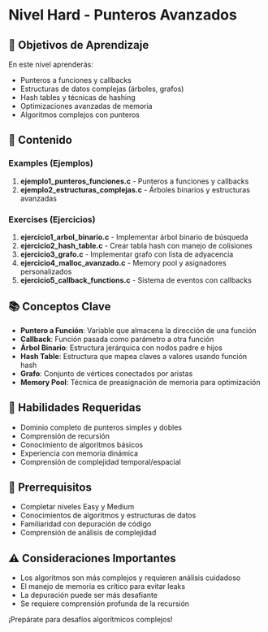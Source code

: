 # Nivel Hard - Punteros Avanzados

## 🎯 Objetivos de Aprendizaje

En este nivel aprenderás:
- Punteros a funciones y callbacks
- Estructuras de datos complejas (árboles, grafos)
- Hash tables y técnicas de hashing
- Optimizaciones avanzadas de memoria
- Algoritmos complejos con punteros

## 📁 Contenido

### Examples (Ejemplos)
1. **ejemplo1_punteros_funciones.c** - Punteros a funciones y callbacks
2. **ejemplo2_estructuras_complejas.c** - Árboles binarios y estructuras avanzadas

### Exercises (Ejercicios)
1. **ejercicio1_arbol_binario.c** - Implementar árbol binario de búsqueda
2. **ejercicio2_hash_table.c** - Crear tabla hash con manejo de colisiones
3. **ejercicio3_grafo.c** - Implementar grafo con lista de adyacencia
4. **ejercicio4_malloc_avanzado.c** - Memory pool y asignadores personalizados
5. **ejercicio5_callback_functions.c** - Sistema de eventos con callbacks

## 📚 Conceptos Clave

- **Puntero a Función**: Variable que almacena la dirección de una función
- **Callback**: Función pasada como parámetro a otra función
- **Árbol Binario**: Estructura jerárquica con nodos padre e hijos
- **Hash Table**: Estructura que mapea claves a valores usando función hash
- **Grafo**: Conjunto de vértices conectados por aristas
- **Memory Pool**: Técnica de preasignación de memoria para optimización

## 🧠 Habilidades Requeridas

- Dominio completo de punteros simples y dobles
- Comprensión de recursión
- Conocimiento de algoritmos básicos
- Experiencia con memoria dinámica
- Comprensión de complejidad temporal/espacial

## 🚀 Prerrequisitos

- Completar niveles Easy y Medium
- Conocimientos de algoritmos y estructuras de datos
- Familiaridad con depuración de código
- Comprensión de análisis de complejidad

## ⚠️ Consideraciones Importantes

- Los algoritmos son más complejos y requieren análisis cuidadoso
- El manejo de memoria es crítico para evitar leaks
- La depuración puede ser más desafiante
- Se requiere comprensión profunda de la recursión

¡Prepárate para desafíos algorítmicos complejos!